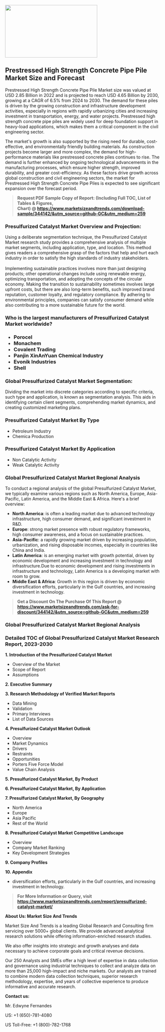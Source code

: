 <p><img class="alignnone size-medium wp-image-20088" src="https://ffe5etoiles.com/wp-content/uploads/2024/12/MST1-300x171.png" alt="" width="300" height="171" /></p><h2>Prestressed High Strength Concrete Pipe Pile Market Size and Forecast</h2><p>Prestressed High Strength Concrete Pipe Pile Market size was valued at USD 2.85 Billion in 2022 and is projected to reach USD 4.65 Billion by 2030, growing at a CAGR of 6.5% from 2024 to 2030. The demand for these piles is driven by the growing construction and infrastructure development activities, especially in regions with rapidly urbanizing cities and increasing investment in transportation, energy, and water projects. Prestressed high strength concrete pipe piles are widely used for deep foundation support in heavy-load applications, which makes them a critical component in the civil engineering sector.</p><p>The market's growth is also supported by the rising need for durable, cost-effective, and environmentally friendly building materials. As construction projects become larger and more complex, the demand for high-performance materials like prestressed concrete piles continues to rise. The demand is further enhanced by ongoing technological advancements in the manufacturing processes, which ensure higher strength, improved durability, and greater cost-efficiency. As these factors drive growth across global construction and civil engineering sectors, the market for Prestressed High Strength Concrete Pipe Piles is expected to see significant expansion over the forecast period.</p></p><blockquote id="" class=""><strong>Request PDF Sample Copy of Report: (Including Full TOC, List of Tables &amp; Figures, Chart)&nbsp;@&nbsp;<strong><a href="https://www.marketsizeandtrends.com/download-sample/344142/&utm_source=github-GC&utm_medium=259" target="_blank">https://www.marketsizeandtrends.com/download-sample/344142/&utm_source=github-GC&utm_medium=259</a></strong></strong></blockquote><h3 id="" class="">Presulfurized Catalyst Market&nbsp;Overview and Projection:</h3><p id="" class="">Using a deliberate segmentation technique, the Presulfurized Catalyst Market research study provides a comprehensive analysis of multiple market segments, including application, type, and location. This method gives readers a comprehensive grasp of the factors that help and hurt each industry in order to satisfy the high standards of industry stakeholders. <br /> <br />Implementing sustainable practices involves more than just designing products; other operational changes include using renewable energy, optimizing transportation, and adopting the concepts of the circular economy. Making the transition to sustainability sometimes involves large upfront costs, but there are also long-term benefits, such improved brand reputation, customer loyalty, and regulatory compliance. By adhering to environmental principles, companies can satisfy consumer demand while also contributing to a more sustainable future for the world.</p><h3 id="" class="">Who is the largest manufacturers of&nbsp;Presulfurized Catalyst Market worldwide?</h3><h3 class=""><p><ul><li>Porocel </li><li> Monachem </li><li> Covalent Trading </li><li> Panjin XinAnYuan Chemical Industry </li><li> Evonik Industries </li><li> Shell</li></ul></p></h3><h3 id="" class="">Global&nbsp;Presulfurized Catalyst Market Segmentation:</h3><p id="" class="">Dividing the market into discrete categories according to specific criteria, such type and application, is known as segmentation analysis. This aids in identifying certain client segments, comprehending market dynamics, and creating customized marketing plans.</p><h3 id="" class="">Presulfurized Catalyst Market&nbsp;By Type</h3><p><p><ul><li>Petroleum Industry</li><li> Chemica Production</p></li></ul></p></p><h3 id="" class="">Presulfurized Catalyst Market&nbsp;By Application</h3><p class=""><p><ul><li>Non Catalytic Activity</li><li> Weak Catalytic Activity</li></ul></p></p><h3 id="" class="">Global Presulfurized Catalyst Market Regional Analysis</h3><p id="" class="">To conduct a regional analysis of the global Presulfurized Catalyst Market, we typically examine various regions such as North America, Europe, Asia-Pacific, Latin America, and the Middle East &amp; Africa. Here's a brief overview:</p><ul><li><strong>North America</strong>: is often a leading market due to advanced technology infrastructure, high consumer demand, and significant investment in R&amp;D.</li><li><strong>Europe</strong>: strong market presence with robust regulatory frameworks, high consumer awareness, and a focus on sustainable practices.</li><li><strong>Asia-Pacific</strong>: a rapidly growing market driven by increasing population, urbanization, and rising disposable incomes, especially in countries like China and India.</li><li><strong>Latin America</strong>: is an emerging market with growth potential, driven by economic development and increasing investment in technology and infrastructure.Due to economic development and rising investments in infrastructure and technology, Latin America is a developing market with room to grow.</li><li><strong>Middle East &amp; Africa</strong>: Growth in this region is driven by economic diversification efforts, particularly in the Gulf countries, and increasing investment in technology.</li></ul><blockquote id="" class=""><strong>Get a Discount On The Purchase Of This Report @ <strong><a href="https://www.marketsizeandtrends.com/ask-for-discount/344142/&utm_source=github-GC&utm_medium=259" target="_blank">https://www.marketsizeandtrends.com/ask-for-discount/344142/&utm_source=github-GC&utm_medium=259</a></strong></strong></blockquote><h3 id="" class="">Global Presulfurized Catalyst Market Regional Analysis</h3><h3 id="" class="">Detailed TOC of Global Presulfurized Catalyst Market Research Report, 2023-2030</h3><p id="" class=""><strong>1. Introduction of the Presulfurized Catalyst Market</strong></p><ul><li>Overview of the Market</li><li>Scope of Report</li><li>Assumptions</li></ul><p id="" class=""><strong>2. Executive Summary</strong></p><p id="" class=""><strong>3. Research Methodology of Verified Market Reports</strong></p><ul><li>Data Mining</li><li>Validation</li><li>Primary Interviews</li><li>List of Data Sources</li></ul><p id="" class=""><strong>4. Presulfurized Catalyst Market Outlook</strong></p><ul><li>Overview</li><li>Market Dynamics</li><li>Drivers</li><li>Restraints</li><li>Opportunities</li><li>Porters Five Force Model</li><li>Value Chain Analysis</li></ul><p id="" class=""><strong>5. Presulfurized Catalyst Market, By Product</strong></p><p id="" class=""><strong>6. Presulfurized Catalyst Market, By Application</strong></p><p id="" class=""><strong>7. Presulfurized Catalyst Market, By Geography</strong></p><ul><li>North America</li><li>Europe</li><li>Asia Pacific</li><li>Rest of the World</li></ul><p id="" class=""><strong>8. Presulfurized Catalyst Market Competitive Landscape</strong></p><ul><li>Overview</li><li>Company Market Ranking</li><li>Key Development Strategies</li></ul><p id="" class=""><strong>9. Company Profiles</strong></p><p id="" class=""><strong>10. Appendix</strong></p><ul><li>diversification efforts, particularly in the Gulf countries, and increasing investment in technology.</li></ul><blockquote id="" class=""><strong>For More Information or Query, visit <strong><strong><a href="https://www.marketsizeandtrends.com/report/presulfurized-catalyst-market/" target="_blank">https://www.marketsizeandtrends.com/report/presulfurized-catalyst-market/</a></strong></strong></strong></blockquote><p id="" class=""><strong>About Us: Market Size And Trends</strong></p><p id="" class="">Market Size And Trends is a leading Global Research and Consulting firm servicing over 5000+ global clients. We provide advanced analytical research solutions while offering information-enriched research studies.</p><p id="" class="">We also offer insights into strategic and growth analyses and data necessary to achieve corporate goals and critical revenue decisions.</p><p id="" class="">Our 250 Analysts and SMEs offer a high level of expertise in data collection and governance using industrial techniques to collect and analyze data on more than 25,000 high-impact and niche markets. Our analysts are trained to combine modern data collection techniques, superior research methodology, expertise, and years of collective experience to produce informative and accurate research.</p><p id="" class=""><strong>Contact us:</strong></p><p id="" class="">Mr. Edwyne Fernandes</p><p id="" class="">US: +1 (650)-781-4080</p><p id="" class="">US Toll-Free: +1 (800)-782-1768</p>
